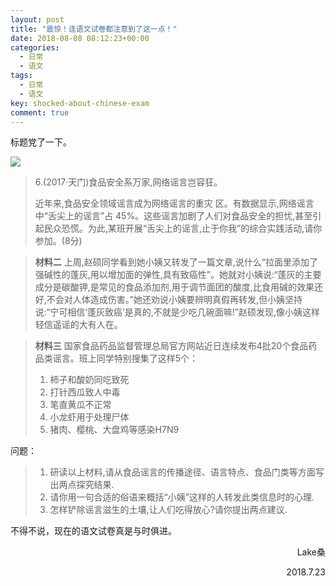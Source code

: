 ```yaml
---
layout: post
title: "震惊！连语文试卷都注意到了这一点！"
date: 2018-08-08 08:12:23+00:00
categories:
  - 日常
  - 语文
tags:
  - 日常
  - 语文
key: shocked-about-chinese-exam
comment: true
---
```

标题党了一下。

<img style="border: 0; height: auto; max-width: 100%; vertical-align: middle;" src="https://lakejason0.files.wordpress.com/2018/07/img_20180723_2139311833190971.jpg">
<blockquote>6.(2017·天门)食品安全系万家,网络谣言岂容狂。

近年来,食品安全领域谣言成为网络谣言的重灾 区。有数据显示,网络谣言中“舌尖上的谣言”占 45%。这些谣言加剧了人们对食品安全的担忧,甚至引起民众恐慌。为此,某班开展“舌尖上的谣言,止于你我”的综合实践活动,请你参加。(8分)</blockquote>
<blockquote><strong>材料二</strong> 上周,赵硕同学看到她小姨又转发了一篇文章,说什么“拉面里添加了强碱性的蓬灰,用以增加面的弹性,具有致癌性”。她就对小姨说:“蓬灰的主要成分是碳酸钾,是常见的食品添加剂,用于调节面团的酸度,比食用碱的效果还好,不会对人体造成伤害。”她还劝说小姨要辨明真假再转发,但小姨坚持说:“宁可相信‘蓬灰致癌’是真的,不就是少吃几碗面嘛!”赵硕发现,像小姨这样轻信遥谣的大有人在。</blockquote>
<blockquote><strong>材料三</strong> 国家食品药品监督管理总局官方网站近日连续发布4批20个食品药品类谣言。班上同学特别搜集了这样5个：
<ol>
	<li>柿子和酸奶同吃致死</li>
	<li>打针西瓜致人中毒</li>
	<li>笔直黄瓜不正常</li>
	<li>小龙虾用于处理尸体</li>
	<li>猪肉、樱桃、大盘鸡等感染H7N9</li>
</ol>
</blockquote>
问题：
<blockquote>
<ol>
	<li>研读以上材料,请从食品谣言的传播途径、语言特点、食品门类等方面写出两点探究结果.</li>
	<li>请你用一句合适的俗语来概括“小姨”这样的人转发此类信息时的心理.</li>
	<li>怎样铲除谣言滋生的土壤,让人们吃得放心?请你提出两点建议.</li>
</ol>
</blockquote>
不得不说，现在的语文试卷真是与时俱进。
<!--more-->
<p style="text-align:right;">Lake桑</p>
<p style="text-align:right;">2018.7.23</p>

